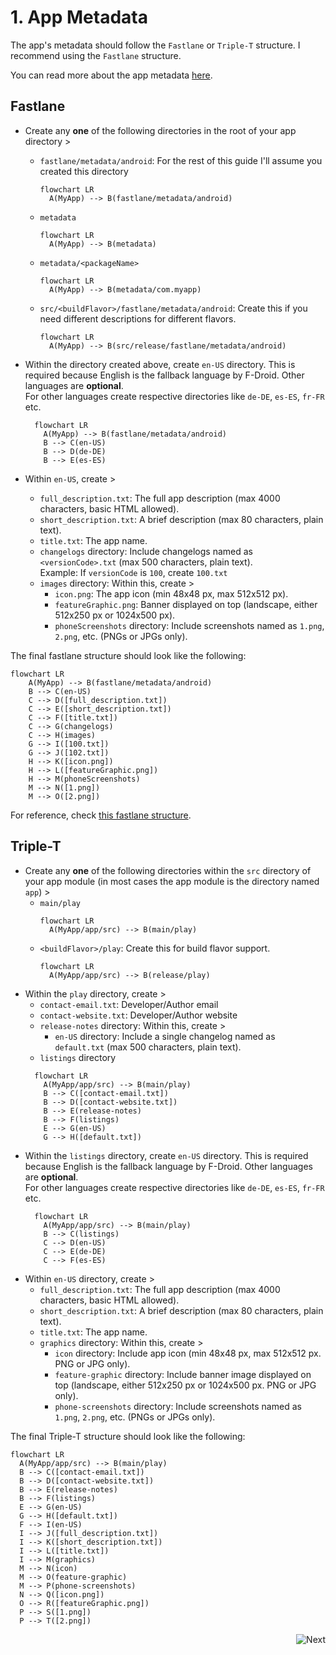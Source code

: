 # 1. App Metadata
The app's metadata should follow the `Fastlane` or `Triple-T` structure. I recommend using the `Fastlane` structure.

You can read more about the app metadata [here](https://f-droid.org/docs/All_About_Descriptions_Graphics_and_Screenshots/).



## Fastlane
- Create any **one** of the following directories in the root of your app directory >
  - `fastlane/metadata/android`: For the rest of this guide I'll assume you created this directory
    ```mermaid
    flowchart LR
      A(MyApp) --> B(fastlane/metadata/android)
    ```
  - `metadata`
    ```mermaid
    flowchart LR
      A(MyApp) --> B(metadata)
    ```
  - `metadata/<packageName>`
    ```mermaid
    flowchart LR
      A(MyApp) --> B(metadata/com.myapp)
    ```
  - `src/<buildFlavor>/fastlane/metadata/android`: Create this if you need different descriptions for different flavors.
    ```mermaid
    flowchart LR
      A(MyApp) --> B(src/release/fastlane/metadata/android)
    ```
  
- Within the directory created above, create `en-US` directory. This is required because English is the fallback language by F-Droid. Other languages are **optional**.
  <br>For other languages create respective directories like `de-DE`, `es-ES`, `fr-FR` etc.
  ```mermaid
    flowchart LR
      A(MyApp) --> B(fastlane/metadata/android)
      B --> C(en-US)
      B --> D(de-DE)
      B --> E(es-ES)
    ```
- Within `en-US`, create >
    - `full_description.txt`: The full app description (max 4000 characters, basic HTML allowed).
    - `short_description.txt`: A brief description (max 80 characters, plain text).
    - `title.txt`: The app name.
    - `changelogs` directory: Include changelogs named as `<versionCode>.txt` (max 500 characters, plain text).
        <br>Example: If `versionCode` is `100`, create `100.txt`
    - `images` directory: Within this, create >
        - `icon.png`: The app icon (min 48x48 px, max 512x512 px).
        - `featureGraphic.png`: Banner displayed on top (landscape, either 512x250 px or 1024x500 px).
        - `phoneScreenshots` directory: Include screenshots named as `1.png`, `2.png`, etc. (PNGs or JPGs only).

The final fastlane structure should look like the following:
     
```mermaid
flowchart LR
    A(MyApp) --> B(fastlane/metadata/android)
    B --> C(en-US)
    C --> D([full_description.txt])
    C --> E([short_description.txt])
    C --> F([title.txt])
    C --> G(changelogs)
    C --> H(images)
    G --> I([100.txt])
    G --> J([102.txt])
    H --> K([icon.png])
    H --> L([featureGraphic.png])
    H --> M(phoneScreenshots)
    M --> N([1.png])
    M --> O([2.png])
```

For reference, check [this fastlane structure](https://github.com/StellarSand/IYPS/tree/main/fastlane/metadata/android).



## Triple-T
- Create any **one** of the following directories within the `src` directory of your app module (in most cases the app module is the directory named `app`) >
  - `main/play`
    ```mermaid
    flowchart LR
      A(MyApp/app/src) --> B(main/play)
    ```
  - `<buildFlavor>/play`: Create this for build flavor support.
    ```mermaid
    flowchart LR
      A(MyApp/app/src) --> B(release/play)
    ```
- Within the  `play` directory, create >
  - `contact-email.txt`: Developer/Author email
  - `contact-website.txt`: Developer/Author website
  - `release-notes` directory: Within this, create >
    - `en-US` directory: Include a single changelog named as `default.txt` (max 500 characters, plain text).
  - `listings` directory
  ```mermaid
    flowchart LR
      A(MyApp/app/src) --> B(main/play)
      B --> C([contact-email.txt])
      B --> D([contact-website.txt])
      B --> E(release-notes)
      B --> F(listings)
      E --> G(en-US)
      G --> H([default.txt])
    ```
- Within the `listings` directory, create `en-US` directory. This is required because English is the fallback language by F-Droid. Other languages are **optional**.
  <br>For other languages create respective directories like `de-DE`, `es-ES`, `fr-FR` etc.
  ```mermaid
    flowchart LR
      A(MyApp/app/src) --> B(main/play)
      B --> C(listings)
      C --> D(en-US)
      C --> E(de-DE)
      C --> F(es-ES)
    ```
- Within `en-US` directory, create >
  - `full_description.txt`: The full app description (max 4000 characters, basic HTML allowed).
  - `short_description.txt`: A brief description (max 80 characters, plain text).
  - `title.txt`: The app name.
  - `graphics` directory: Within this, create >
    - `icon` directory: Include app icon (min 48x48 px, max 512x512 px. PNG or JPG only).
    - `feature-graphic` directory: Include banner image displayed on top (landscape, either 512x250 px or 1024x500 px. PNG or JPG only).
    - `phone-screenshots` directory: Include screenshots named as `1.png`, `2.png`, etc. (PNGs or JPGs only).

The final Triple-T structure should look like the following:
```mermaid
flowchart LR
  A(MyApp/app/src) --> B(main/play)
  B --> C([contact-email.txt])
  B --> D([contact-website.txt])
  B --> E(release-notes)
  B --> F(listings)
  E --> G(en-US)
  G --> H([default.txt])
  F --> I(en-US)
  I --> J([full_description.txt])
  I --> K([short_description.txt])
  I --> L([title.txt])
  I --> M(graphics)
  M --> N(icon)
  M --> O(feature-graphic)
  M --> P(phone-screenshots)
  N --> Q([icon.png])
  O --> R([featureGraphic.png])
  P --> S([1.png])
  P --> T([2.png])
```

[<img align="right" src="https://img.shields.io/static/v1?logo=data:image/svg%2bxml;base64,PHN2ZyB4bWxucz0iaHR0cDovL3d3dy53My5vcmcvMjAwMC9zdmciIGhlaWdodD0iNDhweCIgdmlld0JveD0iMCAtOTYwIDk2MCA5NjAiIHdpZHRoPSI0OHB4IiBmaWxsPSIjRkFGQUZBIj48cGF0aCBkPSJNNjg2LTQ1MEgxOTBxLTEzIDAtMjEuNS04LjVUMTYwLTQ4MHEwLTEzIDguNS0yMS41VDE5MC01MTBoNDk2TDQ1OS03MzdxLTktOS05LTIxdDktMjFxOS05IDIxLTl0MjEgOWwyNzggMjc4cTUgNSA3IDEwdDIgMTFxMCA2LTIgMTF0LTcgMTBMNTAxLTE4MXEtOSA5LTIxIDl0LTIxLTlxLTktOS05LTIxdDktMjFsMjI3LTIyN1oiLz48L3N2Zz4=&label=&message=Next&color=blue&style=for-the-badge" alt="Next">](https://github.com/StellarSand/F-Droid-Submit-Guide/blob/main/Release-Signed-Build.md)